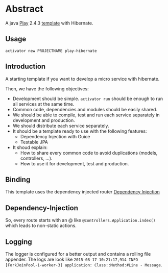 # Abstract
A java [Play](https://www.playframework.com/) 2.4.3 [template](https://www.typesafe.com/activator/template/play-hibernate) with Hibernate.

## Usage
`activator new PROJECTNAME play-hibernate`

## Introduction
A starting template if you want to develop a micro service with hibernate.

Then, we have the following objectives:

  * Development should be simple. `activator run` should be enough to run all services at the same time. 
  * Common code, dependencies and modules should be easily shared.
  * We should be able to compile, test and run each service separately in development and production. 
  * We should distribute each service separately.
  * It should be a template ready to use with the following features: 
    * Dependency Injection with Guice
    * Testable JPA
  * It shoud explain: 
    * How to share every common code to avoid duplications (models, controllers, ...). 
    * How to use it for development, test and production.

## Binding
This template uses the dependency injected router [Dependency Injection](https://www.playframework.com/documentation/2.4.x/JavaRouting)
## Dependency-Injection 
So, every route starts with an @ like `@controllers.Application.index()` which leads to non-static actions.

## Logging

The logger is configured for a better output and contains a rolling file
appender. The logs are look like 
`2015-08-17 10:21:17,914 INFO [ForkJoinPool-1-worker-3] application: Class::Method:#Line - Message`.
